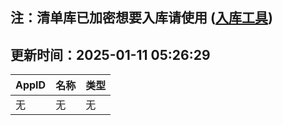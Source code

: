 ## 注：清单库已加密想要入库请使用 ([入库工具](https://github.com/BlankTMing/ManifestAutoUpdate/releases))

## 更新时间：2025-01-11 05:26:29
| AppID | 名称 | 类型  |
| :-------------------- | :----------------------------- | :----------- |
| 无 | 无 | 无 |
